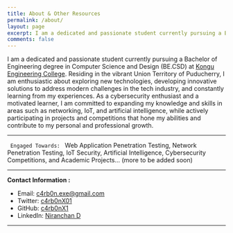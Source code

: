 ```yaml
---
title: About & Other Resources
permalink: /about/
layout: page
excerpt: I am a dedicated and passionate student currently pursuing a Bachelor of Engineering degree in Computer Science and Design (BE.CSD) at <a href="https://kongu.ac.in/" target="_blank" rel="noopener">Kongu Engineering College</a>. Residing in the vibrant Union Territory of Puducherry, I am enthusiastic about exploring new technologies and developing innovative solutions to address modern challenges in the tech industry.
comments: false
---
```


<div class = "cent">
 <p>
I am a dedicated and passionate student currently pursuing a Bachelor of Engineering degree in Computer Science and Design (BE.CSD) at <a href="https://kongu.ac.in/" target="_blank" rel="noopener">Kongu Engineering College</a>. Residing in the vibrant Union Territory of Puducherry, I am enthusiastic about exploring new technologies, developing innovative solutions to address modern challenges in the tech industry, and constantly learning from my experiences. As a cybersecurity enthusiast and a motivated learner, I am committed to expanding my knowledge and skills in areas such as networking, IoT, and artificial intelligence, while actively participating in projects and competitions that hone my abilities and contribute to my personal and professional growth.
  </p>
</div>
  <hr>

<code> Engaged Towards: </code>
Web Application Penetration Testing, Network Penetration Testing, IoT Security, Artificial Intelligence, Cybersecurity Competitions, and Academic Projects... (more to be added soon)

<hr>

**Contact Information :**

- Email: <a href="mailto:c4rb0n.exe@gmail.com">c4rb0n.exe@gmail.com </a>
- Twitter: <a href="https://twitter.com/c4rb0nX01" target="_blank" rel="noopener">c4rb0nX01</a>
- GitHub: <a href="https://github.com/c4rb0nX1/" target="_blank" rel="noopener">c4rb0nX1</a>
- LinkedIn: <a href="https://www.linkedin.com/in/niranchan-d-a900b2225/" target="_blank" rel="noopener">Niranchan D</a>

<!-- <img src="/assets/img/unknown.png" alt="unkown logo" style="height: 300px; width:300px;"/> -->
<hr>
